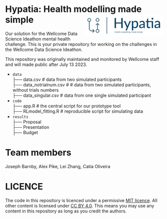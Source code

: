 # Hypatia: Health modelling made simple <img src="https://github.com/WellcomeIdeathon2023/Hypatia_Simple_Mental_Health_Modelling/blob/main/results/hypatia_logo.JPG" align="right" width="250px">


Our solution for the Wellcome Data Science Ideathon mental health challenge. 
This is your private repository for working on the challenges in the Wellcome Data Science Ideathon.

This repository was originally maintained and monitored by Wellcome staff and will made public after July 13 2023.


* `data` <br />
     ├── data.csv # data from two simulated participants <br />
     ├── data_notrialnum.csv # # data from two simulated participants, without trials numbers <br />
     ├── data_singular.csv # data from one single simulated participant <br />
* `code` <br />
     ├── app.R # the central script for our prototype tool <br />
     ├── RLmodel_fitting.R # reproducible script for simulating data <br />
* `results` <br />
     ├── Proposal <br />
     ├── Presentation <br />
     ├── Budget <br />

# Team members
Joseph Barnby, Alex Pike, Lei Zhang, Catia Oliveira

# LICENCE

The code in this repository is licenced under a permissive [MIT licence](https://opensource.org/licenses/MIT). All other content is licensed under [CC BY 4.0](https://creativecommons.org/licenses/by/4.0/). This means you may use any content in this repository as long as you credit the authors.
